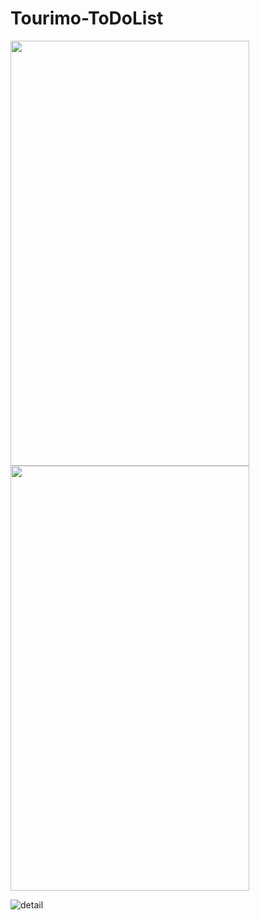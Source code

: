 # Tourimo-ToDoList

<img src="https://user-images.githubusercontent.com/70535911/91821304-b4e79680-ec4b-11ea-8a67-00399eb48bce.png" height="680" width="382">                   <img src="https://user-images.githubusercontent.com/70535911/91821403-bca73b00-ec4b-11ea-8af8-838ddecbb91e.png" height="680" width="382">





![detail](https://user-images.githubusercontent.com/70535911/91821403-bca73b00-ec4b-11ea-8af8-838ddecbb91e.png)
